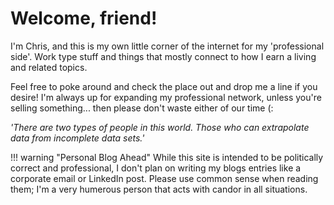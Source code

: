 # Welcome, friend!

I'm Chris, and this is my own little corner of the internet for my 'professional side'. Work type stuff and things that mostly connect to how I earn a living and related topics.

Feel free to poke around and check the place out and drop me a line if you desire! I'm always up for expanding my professional network, unless you're selling something... then please don't waste either of our time (:

*'There are two types of people in this world. Those who can extrapolate data from incomplete data sets.'*

!!! warning "Personal Blog Ahead"
    While this site is intended to be politically correct and professional, I don't plan on writing my blogs entries like a corporate email or LinkedIn post. Please use common sense when reading them; I'm a very humerous person that acts with candor in all situations. 
